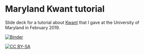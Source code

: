 # Maryland Kwant tutorial
Slide deck for a tutorial about [Kwant](https://kwant-project.org) that I gave at the University of Maryland in February 2019.

[![Binder](https://mybinder.org/badge_logo.svg)](https://mybinder.org/v2/gh/jbweston/maryland-kwant-tutorial/master?filepath=index.ipynb)

[![CC BY-SA](https://licensebuttons.net/l/by-sa/3.0/88x31.png)](https://creativecommons.org/licenses/by-sa/4.0)
